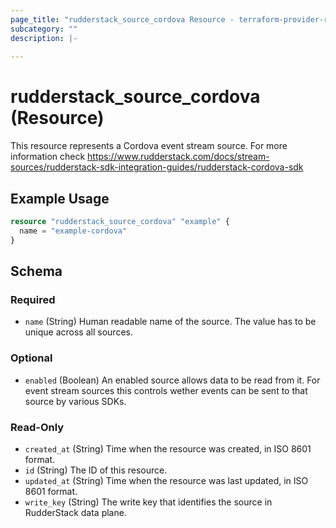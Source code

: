 ```yaml
---
page_title: "rudderstack_source_cordova Resource - terraform-provider-rudderstack"
subcategory: ""
description: |-
  
---
```


# rudderstack_source_cordova (Resource)

This resource represents a Cordova event stream source. For more information check
https://www.rudderstack.com/docs/stream-sources/rudderstack-sdk-integration-guides/rudderstack-cordova-sdk

## Example Usage

```terraform
resource "rudderstack_source_cordova" "example" {
  name = "example-cordova"
}
```

<!-- schema generated by tfplugindocs -->
## Schema

### Required

- `name` (String) Human readable name of the source. The value has to be unique across all sources.

### Optional

- `enabled` (Boolean) An enabled source allows data to be read from it. For event stream sources this controls wether events can be sent to that source by various SDKs.

### Read-Only

- `created_at` (String) Time when the resource was created, in ISO 8601 format.
- `id` (String) The ID of this resource.
- `updated_at` (String) Time when the resource was last updated, in ISO 8601 format.
- `write_key` (String) The write key that identifies the source in RudderStack data plane.
